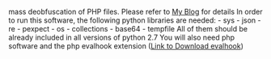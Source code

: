 mass deobfuscation of PHP files.
Please refer to <a href="http://axelrodgunnarson.blogspot.com/2013/10/transformers-mass-deobfuscation-of-php.html">My Blog</a> for details
In order to run this software, the following python libraries are needed:
    - sys
    - json
    - re
    - pexpect
    - os
    - collections
    - base64
    - tempfile
All of them should be already included in all versions of python 2.7
You will also need php software and the php evalhook extension (<a href="http://php-security.org/downloads/evalhook-0.1.tar.gz">Link to Download evalhook</a>)
